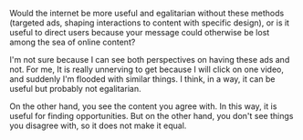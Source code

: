 Would the internet be more useful and egalitarian without these methods (targeted ads, shaping interactions to content with specific design), or is it useful to direct users because your message could otherwise be lost among the sea of online content?

I'm not sure because I can see both perspectives on having these ads and not. 
For me, It is really unnerving to get because I will click on one video, and suddenly I'm flooded with similar things.
I think, in a way, it can be useful but probably not egalitarian.

On the other hand, you see the content you agree with. 
In this way, it is useful for finding opportunities.
But on the other hand, you don't see things you disagree with, so it does not make it equal.
